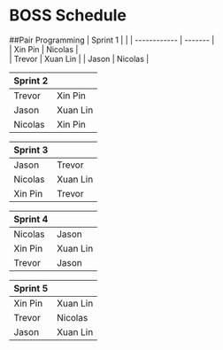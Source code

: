 # BOSS Schedule

##Pair Programming
| Sprint 1     |               |
| ------------ |    -------    |  
|   Xin Pin    |    Nicolas    |  
|   Trevor     |    Xuan Lin   |
|   Jason      |    Nicolas    |

| Sprint 2     |               |
| ------------ |    -------    |  
|   Trevor     |    Xin Pin    |  
|   Jason      |    Xuan Lin   |
|   Nicolas    |    Xin Pin    |

| Sprint 3     |               |
| ------------ |    -------    |  
|   Jason      |    Trevor     |  
|   Nicolas    |    Xuan Lin   |
|   Xin Pin    |    Trevor     |

| Sprint 4     |               |
| ------------ |    -------    |  
|   Nicolas    |    Jason      |  
|   Xin Pin    |    Xuan Lin   |
|   Trevor     |    Jason      |

| Sprint 5     |               |
| ------------ |    -------    |  
|   Xin Pin    |    Xuan Lin   |  
|   Trevor     |    Nicolas    |
|   Jason      |    Xuan Lin   |



